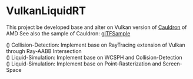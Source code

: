 # VulkanLiquidRT

This project be developed base and alter on Vulkan version of [Cauldron](https://github.com/GPUOpen-LibrariesAndSDKs/Cauldron) of AMD
See also the sample of Cauldron: [glTFSample](https://github.com/GPUOpen-LibrariesAndSDKs/glTFSample)

() Collision-Detection: Implement base on RayTracing extension of Vulkan through Ray-AABB Intersection  
() Liquid-Simulation: Implement base on WCSPH and Collision-Detection  
() Liquid-Simulation: Implement base on Point-Rasterization and Screen-Space  

